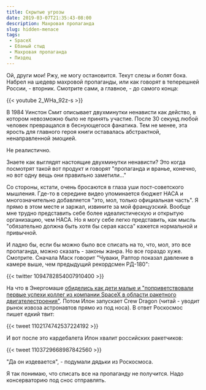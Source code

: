 ```yaml
---
title: Скрытые угрозы
date: 2019-03-07T21:35:43-08:00
description: Махровая пропаганда
slug: hidden-menace
tags:
 - SpaceX
 - Ебаный стыд
 - Махровая пропаганда
 - Пиздец
---
```


Ой, други мои! Ржу, не могу остановится. Текут слезы и болят бока. Набрел на
шедевр махровой пропаганды, или как говорят в теперешней России, - вторник.
Смотрите сами, а главное, - до самого конца:

{{< youtube 2_WHa_92z-s >}}

В 1984 Уинстон Смит описывает двухминутки ненависти как действо, в котором
невозможно было не принять участие. После 30 секунд любой человек превращался
в беснующегося фанатика. Тем не менее, эта ярость для главного героя книги
оставалась абстрактной, ненаправленной эмоцией.

Не реалистично.

Знаете как выглядят настоящие двухминутки ненависти? Это когда посмотрят такой
вот продукт и говорят "пропаганда и вранье, конечно, но вот одну вещь они
правильно заметили..."

<!--more-->

Со стороны, кстати, очень бросаются в глаза уши пост-советского мышления. Где-то
в середине видео упоминается бюджет НАСА и многозначительно добавляется "это,
мол, только официальная часть". Я прямо в этом месте и заржал, извините за мой
французский. Вообще мне трудно представить себе более идеалистическую и открытую
организацию, чем НАСА. Но я могу себе легко представить, как мысль "обязательно
должна быть хотя бы серая касса" кажется нормальной и привычной.

И ладно бы, если бы можно было все списать на то, что, мол, это все пропаганда,
можно сказать - законы жанра. Но все гораздо хуже. Смотрите. Сначала Маск
говорит "Чуваки, Раптор показал давление в камере выше, чем предыдущий
рекордсмен РД-180":

{{< twitter 1094782854007910400 >}}

На что в Энергомаше [обиделись как дети малые и "поприветствовали первые успехи
коллег из компании SpaсeX в области ракетного двигателестроения"][1]. Потом Илон
запускает Crew Dragon (читай - уводит рынок извоза астронавтов прямо из под
носа). В ответ Роскосмос пишет едкий твит:

{{< tweet 1102174742537224192 >}}

И вот после это кардебалета Илон хвалит российских ракетчиков:

{{< tweet 1103729668987842560 >}}

"Да он издевается", - подумали дядьки из Роскосмоса.

[1]: https://www.interfax.ru/russia/650111

Я так понимаю, что списать все на пропаганду не получится. Надо консерваторию
под снос отправлять.
